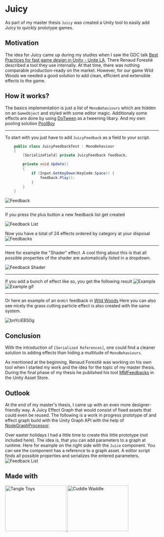 # Juicy

As part of my master thesis `Juicy` was created a Unity tool to easily add Juicy to quickly prototype games.

## Motivation

The idea for Juicy came up during my studies when I saw the GDC talk <a href="https://www.youtube.com/watch?v=NU29QKag8a0">Best Practices for fast game design in Unity - Unite LA</a>. There Renaud Forestié described a tool they use internally.
At that time, there was nothing comparable production-ready on the market. However, for our game Wild Woods we needed a good solution to add clean, efficient and extensible effects to the game.

## How it works?

The basics implementation is just a list of `MonoBehaviours` which are hidden on an `GameObject` and styled with some editor magic. Additionaly some effects are done by using <a href="http://dotween.demigiant.com/">DoTween</a> as a tweening libary.
And my own pooling solution <a href="https://github.com/mmeiburg/unityPoolboy">PoolBoy</a>

---

To start with you just have to add `JuicyFeedback` as a field to your script.

```cs
    public class JuicyFeedbackTest : MonoBehaviour
    {
        [SerializeField] private JuicyFeedback feedback;

        private void Update()
        {
            if (Input.GetKeyDown(KeyCode.Space)) {
                feedback.Play();
            }
        }
    }
```
<img src="https://i.imgur.com/hl4OovH.png" alt="Feedback">

---

If you press the plus button a new feedback list get created

<img src="https://i.imgur.com/FMjuBxJ.png" alt="Feedback List">

Now you have a total of 24 effects ordered by category at your disposal
<img src="https://i.imgur.com/YcHwFAO.png" alt="Feedbacks">

---

Here for example the "Shader" effect. A cool thing about this is that all possible properties of the shader are automatically listed in a dropdown.

<img src="https://i.imgur.com/OvyVoPJ.png" alt="Feedback Shader">

---

If you add a bunch of effect like so, you get the following result
<img src="https://i.imgur.com/2AvKJrZ.png" alt="Example">
<img src="https://i.imgur.com/aKZ9pFP.gif" alt="Example gif">

---

Or here an example of an `OnHit` feedback in <a href="https://wildwoods.itch.io/wildwoods">Wild Woods</a> Here you can also see nicely the grass cutting particle effect is also created with the same system.

![bnYciEBS0g](https://user-images.githubusercontent.com/46827413/115109240-d98f4500-9f74-11eb-9543-250954730685.gif)

## Conclusion

With the introduction of `[Serialized References]`, one could find a cleaner solution to adding effects than hiding a multitude of `MonoBehaviours`.

As mentioned at the beginning, Renaud Forestié was working on his own tool when I started my work and the idea for the topic of my master thesis.
During the final phase of my thesis he published his tool <a href="https://feedbacks.moremountains.com/">MMFeedbacks</a> in the Unity Asset Store.

## Outlook

At the end of my master's thesis, I came up with an even more designer-friendly way. A Juicy Effect Graph that would consist of fixed assets that could even be reused.
The following is a work in progress prototype of and effect graph build with the Unity Graph API with the help of <a href="https://github.com/alelievr/NodeGraphProcessor">NodeGraphProcessor</a>.

Over easter holidays I had a little time to create this little prototype (not included here).
The idea is, that you can add parameters to a graph at runtime. Here for example on the right side with the `Juice` component. You can see the component has a reference to a graph asset.
A editor script finds all possible properties and serializes the entered parameters.
<img src="https://i.imgur.com/H3qzzyN.png" alt="Feedback List">

## Made with

<a href="https://wildwoods.itch.io/wildwoods">
<img src="https://img.itch.zone/aW1nLzIyNzAzMjUucG5n/315x250%23c/j71zvH.png" alt="Tangle Toys" width="200" height="150">
</a>
<a href="https://1-jar.itch.io/cuddle-waddle">
<img src="https://img.itch.zone/aW1nLzMxOTk1MTgucG5n/315x250%23c/8bgbl7.png" alt="Cuddle Waddle" width="200" height="150">
</a>






